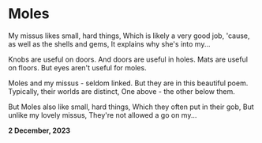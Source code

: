 # Moles

My missus likes small, hard things,
Which is likely a very good job,
'cause, as well as the shells and gems,
It explains why she's into my...

Knobs are useful on doors.
And doors are useful in holes.
Mats are useful on floors.
But eyes aren't useful for moles.

Moles and my missus - seldom linked.
But they are in this beautiful poem.
Typically, their worlds are distinct,
One above - the other below them.

But Moles also like small, hard things,
Which they often put in their gob,
But unlike my lovely missus,
They're not allowed a go on my...

**2 December, 2023**

&nbsp;
